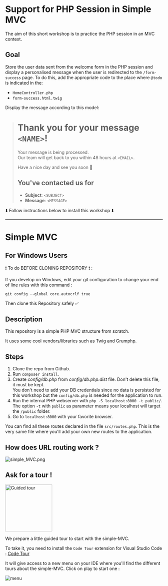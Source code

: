 # Support for PHP Session in Simple MVC

The aim of this short workshop is to practice the PHP session in an MVC context.

## Goal
Store the user data sent from the welcome form in the PHP session and display a personalised message when the user is redirected to the  `/form-success` page.
To do this, add the appropriate code to the place where `@todo` is indicated in the:
- `HomeController.php`
- `form-success.html.twig`

Display the message according to this model:

># Thank you for your message `<NAME>`!
>Your message is being processed.  
>Our team will get back to you within 48 hours at `<EMAIL>`.
>
>Have a nice day and see you soon 🙂
>
>## You've contacted us for
>- **Subject**: `<SUBJECT>`
>- **Message**: `<MESSAGE>`


⬇️ Follow instructions below to install this workshop ⬇️

---

# Simple MVC

## For Windows Users

:heavy_exclamation_mark: To do BEFORE CLONING REPOSITORY :heavy_exclamation_mark: :

If you develop on Windows, edit your git configuration to change your end of line rules with this command :

`git config --global core.autocrlf true`

Then clone this Repository safely :white_check_mark:

## Description

This repository is a simple PHP MVC structure from scratch.

It uses some cool vendors/libraries such as Twig and Grumphp.

## Steps

1. Clone the repo from Github.
2. Run `composer install`.
3. Create _config/db.php_ from _config/db.php.dist_ file. Don't delete this file, it must be kept.  
 You don't need to add your DB credentials since no data is persisted for this workshop but the `config/db.php` is needed for the application to run.
4. Run the internal PHP webserver with `php -S localhost:8000 -t public/`. The option `-t` with `public` as parameter means your localhost will target the `/public` folder.
6. Go to `localhost:8000` with your favorite browser.


You can find all these routes declared in the file `src/routes.php`. This is the very same file where you'll add your own new routes to the application.

## How does URL routing work ?

![simple_MVC.png](.tours/simple_MVC.png)

## Ask for a tour !

<img src="./.tours/photo-1632178151697-fd971baa906f.jpg" alt="Guided tour" width="150"/>

We prepare a little guided tour to start with the simple-MVC.

To take it, you need to install the `Code Tour` extension for Visual Studio Code : [Code Tour](https://marketplace.visualstudio.com/items?itemName=vsls-contrib.codetour)

It will give access to a new menu on your IDE where you'll find the different tours about the simple-MVC. Click on play to start one :

![menu](.tours/code_tour_menu.png)

